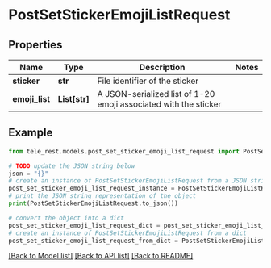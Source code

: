 # PostSetStickerEmojiListRequest


## Properties

Name | Type | Description | Notes
------------ | ------------- | ------------- | -------------
**sticker** | **str** | File identifier of the sticker | 
**emoji_list** | **List[str]** | A JSON-serialized list of 1-20 emoji associated with the sticker | 

## Example

```python
from tele_rest.models.post_set_sticker_emoji_list_request import PostSetStickerEmojiListRequest

# TODO update the JSON string below
json = "{}"
# create an instance of PostSetStickerEmojiListRequest from a JSON string
post_set_sticker_emoji_list_request_instance = PostSetStickerEmojiListRequest.from_json(json)
# print the JSON string representation of the object
print(PostSetStickerEmojiListRequest.to_json())

# convert the object into a dict
post_set_sticker_emoji_list_request_dict = post_set_sticker_emoji_list_request_instance.to_dict()
# create an instance of PostSetStickerEmojiListRequest from a dict
post_set_sticker_emoji_list_request_from_dict = PostSetStickerEmojiListRequest.from_dict(post_set_sticker_emoji_list_request_dict)
```
[[Back to Model list]](../README.md#documentation-for-models) [[Back to API list]](../README.md#documentation-for-api-endpoints) [[Back to README]](../README.md)


